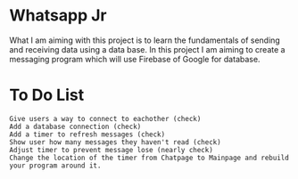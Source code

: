 # Whatsapp Jr

What I am aiming with this project is to learn the fundamentals of sending and receiving data using a data base.
In this project I am aiming to create a messaging program which will use Firebase of Google for database.

# To Do List
```
Give users a way to connect to eachother (check)
Add a database connection (check)
Add a timer to refresh messages (check)
Show user how many messages they haven't read (check) 
Adjust timer to prevent message lose (nearly check)
Change the location of the timer from Chatpage to Mainpage and rebuild your program around it.
```

